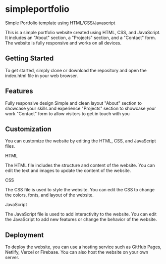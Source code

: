 # simpleportfolio
Simple Portfolio template using HTML/CSS/Javascript 

This is a simple portfolio website created using HTML, CSS, and JavaScript. It includes an "About" section, a "Projects" section, and a "Contact" form. The website is fully responsive and works on all devices.

## Getting Started

To get started, simply clone or download the repository and open the index.html file in your web browser.

## Features
Fully responsive design
Simple and clean layout
"About" section to showcase your skills and experience
"Projects" section to showcase your work
"Contact" form to allow visitors to get in touch with you

## Customization

You can customize the website by editing the HTML, CSS, and JavaScript files.

HTML

The HTML file includes the structure and content of the website. You can edit the text and images to update the content of the website.

CSS

The CSS file is used to style the website. You can edit the CSS to change the colors, fonts, and layout of the website.

JavaScript

The JavaScript file is used to add interactivity to the website. You can edit the JavaScript to add new features or change the behavior of the website.


## Deployment

To deploy the website, you can use a hosting service such as GitHub Pages, Netlify, Vercel or Firebase. You can also host the website on your own server.
